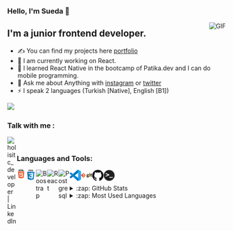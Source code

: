 ### Hello, I'm Sueda  👋
 <img align="right" alt="GIF" src="https://c.tenor.com/SoBzDkrJuNUAAAAC/cat-hack.gif"  />


## I'm a junior frontend developer.
- ✍ You can find my projects here [portfolio]
- 🔭 I am currently working on React.
- 🌱 I learned React Native in the bootcamp of Patika.dev and I can do mobile programming.
- 💬 Ask me about Anything with [instagram] or [twitter]
- ⚡ I speak 2 languages (Turkish [Native], English [B1])

![](https://komarev.com/ghpvc/?username=suedacicekli&color=yellow)


### Talk with me :
[<img align="left" alt="holisitc_developer | LinkedIn" width="22px" src="https://cdn.jsdelivr.net/npm/simple-icons@v3/icons/linkedin.svg" />][linkedin]

<br />

### Languages and Tools:
<img align="left" height="20" src="https://raw.githubusercontent.com/github/explore/80688e429a7d4ef2fca1e82350fe8e3517d3494d/topics/html/html.png">
<img align="left" height="24" src="https://raw.githubusercontent.com/github/explore/80688e429a7d4ef2fca1e82350fe8e3517d3494d/topics/css/css.png">
<img align="left" alt="Boostrap" width="26px" src="https://upload.wikimedia.org/wikipedia/commons/thumb/b/b2/Bootstrap_logo.svg/512px-Bootstrap_logo.svg.png" />
<img align="left" alt="React" width="26px" src="https://upload.wikimedia.org/wikipedia/commons/thumb/a/a7/React-icon.svg/539px-React-icon.svg.png" />
<img align="left" alt="Postgresql" width="26px" src="https://upload.wikimedia.org/wikipedia/commons/2/29/Postgresql_elephant.svg" />
<img align="left" alt="Visual Studio Code" width="26px" src="https://raw.githubusercontent.com/github/explore/80688e429a7d4ef2fca1e82350fe8e3517d3494d/topics/visual-studio-code/visual-studio-code.png" />
<img align="left" alt="Git" width="26px" src="https://raw.githubusercontent.com/github/explore/80688e429a7d4ef2fca1e82350fe8e3517d3494d/topics/git/git.png" />
<img align="left" alt="GitHub" width="26px" src="https://raw.githubusercontent.com/github/explore/78df643247d429f6cc873026c0622819ad797942/topics/github/github.png" />
<img align="left" alt="Terminal" width="26px" src="https://raw.githubusercontent.com/github/explore/80688e429a7d4ef2fca1e82350fe8e3517d3494d/topics/terminal/terminal.png" />

<br />
<br />


<details>
  <summary>:zap: GitHub Stats</summary>

  <img align="left" alt="Abdullah's GitHub Stats" src="https://github-readme-stats.vercel.app/api?username=suedacicekli&show_icons=true&hide_border=true" />

</details>

<details>
  <summary>:zap: Most Used Languages</summary>

<img align="left" alt="Sueda's GitHub Top Languages" src="https://github-readme-stats.vercel.app/api/top-langs/?username=suedacicekli" />

</details>


[twitter]: https://twitter.com/papatyacabisey
[instagram]: https://www.instagram.com/ciceklisueda/
[linkedin]: https://www.linkedin.com/in/suedacicekli/
[portfolio]: https://suedacicekli.github.io/
